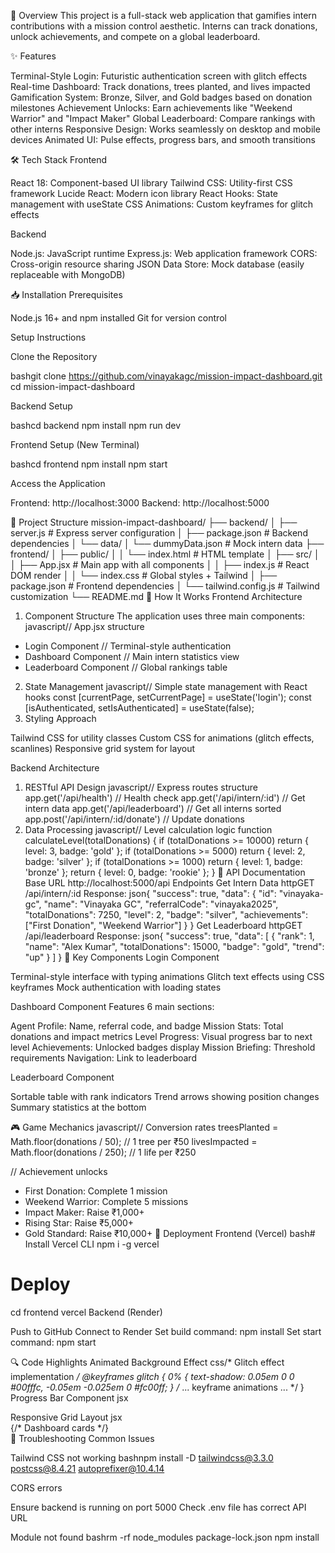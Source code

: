 🎯 Overview
This project is a full-stack web application that gamifies intern contributions with a mission control aesthetic. Interns can track donations, unlock achievements, and compete on a global leaderboard.

✨ Features

Terminal-Style Login: Futuristic authentication screen with glitch effects
Real-time Dashboard: Track donations, trees planted, and lives impacted
Gamification System: Bronze, Silver, and Gold badges based on donation milestones
Achievement Unlocks: Earn achievements like "Weekend Warrior" and "Impact Maker"
Global Leaderboard: Compare rankings with other interns
Responsive Design: Works seamlessly on desktop and mobile devices
Animated UI: Pulse effects, progress bars, and smooth transitions

🛠️ Tech Stack
Frontend

React 18: Component-based UI library
Tailwind CSS: Utility-first CSS framework
Lucide React: Modern icon library
React Hooks: State management with useState
CSS Animations: Custom keyframes for glitch effects

Backend

Node.js: JavaScript runtime
Express.js: Web application framework
CORS: Cross-origin resource sharing
JSON Data Store: Mock database (easily replaceable with MongoDB)

📥 Installation
Prerequisites

Node.js 16+ and npm installed
Git for version control

Setup Instructions

Clone the Repository

bashgit clone https://github.com/vinayakagc/mission-impact-dashboard.git
cd mission-impact-dashboard

Backend Setup

bashcd backend
npm install
npm run dev

Frontend Setup (New Terminal)

bashcd frontend
npm install
npm start

Access the Application


Frontend: http://localhost:3000
Backend: http://localhost:5000

📁 Project Structure
mission-impact-dashboard/
├── backend/
│   ├── server.js              # Express server configuration
│   ├── package.json           # Backend dependencies
│   └── data/
│       └── dummyData.json     # Mock intern data
├── frontend/
│   ├── public/
│   │   └── index.html         # HTML template
│   ├── src/
│   │   ├── App.jsx           # Main app with all components
│   │   ├── index.js          # React DOM render
│   │   └── index.css         # Global styles + Tailwind
│   ├── package.json          # Frontend dependencies
│   └── tailwind.config.js    # Tailwind customization
└── README.md
🔧 How It Works
Frontend Architecture
1. Component Structure
The application uses three main components:
javascript// App.jsx structure
- Login Component     // Terminal-style authentication
- Dashboard Component // Main intern statistics view  
- Leaderboard Component // Global rankings table
2. State Management
javascript// Simple state management with React hooks
const [currentPage, setCurrentPage] = useState('login');
const [isAuthenticated, setIsAuthenticated] = useState(false);
3. Styling Approach

Tailwind CSS for utility classes
Custom CSS for animations (glitch effects, scanlines)
Responsive grid system for layout

Backend Architecture
1. RESTful API Design
javascript// Express routes structure
app.get('/api/health')           // Health check
app.get('/api/intern/:id')       // Get intern data
app.get('/api/leaderboard')      // Get all interns sorted
app.post('/api/intern/:id/donate') // Update donations
2. Data Processing
javascript// Level calculation logic
function calculateLevel(totalDonations) {
  if (totalDonations >= 10000) return { level: 3, badge: 'gold' };
  if (totalDonations >= 5000) return { level: 2, badge: 'silver' };
  if (totalDonations >= 1000) return { level: 1, badge: 'bronze' };
  return { level: 0, badge: 'rookie' };
}
📡 API Documentation
Base URL
http://localhost:5000/api
Endpoints
Get Intern Data
httpGET /api/intern/:id
Response:
json{
  "success": true,
  "data": {
    "id": "vinayaka-gc",
    "name": "Vinayaka GC",
    "referralCode": "vinayaka2025",
    "totalDonations": 7250,
    "level": 2,
    "badge": "silver",
    "achievements": ["First Donation", "Weekend Warrior"]
  }
}
Get Leaderboard
httpGET /api/leaderboard
Response:
json{
  "success": true,
  "data": [
    {
      "rank": 1,
      "name": "Alex Kumar",
      "totalDonations": 15000,
      "badge": "gold",
      "trend": "up"
    }
  ]
}
🎨 Key Components
Login Component

Terminal-style interface with typing animations
Glitch text effects using CSS keyframes
Mock authentication with loading states

Dashboard Component
Features 6 main sections:

Agent Profile: Name, referral code, and badge
Mission Stats: Total donations and impact metrics
Level Progress: Visual progress bar to next level
Achievements: Unlocked badges display
Mission Briefing: Threshold requirements
Navigation: Link to leaderboard

Leaderboard Component

Sortable table with rank indicators
Trend arrows showing position changes
Summary statistics at the bottom

🎮 Game Mechanics
javascript// Conversion rates
treesPlanted = Math.floor(donations / 50);    // 1 tree per ₹50
livesImpacted = Math.floor(donations / 250);  // 1 life per ₹250

// Achievement unlocks
- First Donation: Complete 1 mission
- Weekend Warrior: Complete 5 missions
- Impact Maker: Raise ₹1,000+
- Rising Star: Raise ₹5,000+
- Gold Standard: Raise ₹10,000+
🚀 Deployment
Frontend (Vercel)
bash# Install Vercel CLI
npm i -g vercel

# Deploy
cd frontend
vercel
Backend (Render)

Push to GitHub
Connect to Render
Set build command: npm install
Set start command: npm start

🔍 Code Highlights
Animated Background Effect
css/* Glitch effect implementation */
@keyframes glitch {
  0% { text-shadow: 0.05em 0 0 #00fffc, -0.05em -0.025em 0 #fc00ff; }
  /* ... keyframe animations ... */
}
Progress Bar Component
jsx<div className="w-full bg-green-900/20 rounded-full h-3">
  <div 
    className="bg-gradient-to-r from-green-500 to-green-400 h-full"
    style={{ width: `${progressToNextLevel()}%` }}
  />
</div>
Responsive Grid Layout
jsx<div className="grid grid-cols-1 md:grid-cols-2 lg:grid-cols-3 gap-6">
  {/* Dashboard cards */}
</div>
🐛 Troubleshooting
Common Issues

Tailwind CSS not working
bashnpm install -D tailwindcss@3.3.0 postcss@8.4.21 autoprefixer@10.4.14

CORS errors

Ensure backend is running on port 5000
Check .env file has correct API URL


Module not found
bashrm -rf node_modules package-lock.json
npm install

